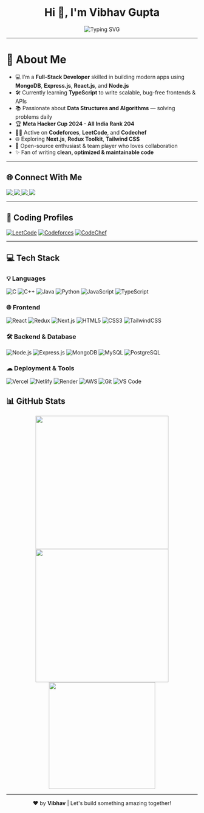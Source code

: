 <h1 align="center">Hi 👋, I'm Vibhav Gupta</h1>

<p align="center">
  <img src="https://readme-typing-svg.herokuapp.com?font=Fira+Code&weight=500&size=24&pause=1000&color=38BDF8&center=true&vCenter=true&width=435&lines=Full+Stack+Developer;Competitive+Programmer;Always+Learning+New+Things" alt="Typing SVG" />
</p>

---

# 💫 About Me

- 💻 I’m a **Full-Stack Developer** skilled in building modern apps using **MongoDB**, **Express.js**, **React.js**, and **Node.js**  
- 🛠️ Currently learning **TypeScript** to write scalable, bug-free frontends & APIs  
- 📚 Passionate about **Data Structures and Algorithms** — solving problems daily  
- 🏆 **Meta Hacker Cup 2024 - All India Rank 204**  
- 👨‍💻 Active on **Codeforces**, **LeetCode**, and **Codechef**  
- 🌐 Exploring **Next.js**, **Redux Toolkit**, **Tailwind CSS**  
- 🤝 Open-source enthusiast & team player who loves collaboration  
- ✨ Fan of writing **clean, optimized & maintainable code**

---

## 🌐 Connect With Me

<a href="https://linkedin.com/in/vibhavgupta30">
  <img src="https://img.shields.io/badge/LinkedIn-%230077B5.svg?style=for-the-badge&logo=linkedin&logoColor=white" />
</a>
<a href="mailto:guptavibhav123@gmail.com">
  <img src="https://img.shields.io/badge/Gmail-D14836?style=for-the-badge&logo=gmail&logoColor=white" />
</a>
<a href="https://X.com/VG4IND">
  <img src="https://img.shields.io/badge/Twitter-1DA1F2?style=for-the-badge&logo=twitter&logoColor=white" />
</a>
<a href="https://github.com/vibhav30">
  <img src="https://img.shields.io/badge/GitHub-000?style=for-the-badge&logo=github&logoColor=white" />
</a>

---

## 🧠 Coding Profiles


[![LeetCode](https://img.shields.io/badge/LeetCode-FFA116?style=for-the-badge&logo=leetcode&logoColor=white)](https://leetcode.com/vibhavgupta)
[![Codeforces](https://img.shields.io/badge/Codeforces-1F8ACB.svg?style=for-the-badge&logo=codeforces&logoColor=white)](https://codeforces.com/profile/vibhavgupta)
[![CodeChef](https://img.shields.io/badge/CodeChef-5B4638?style=for-the-badge&logo=codechef&logoColor=white)](https://www.codechef.com/users/vibhav_gupta)

---

## 💻 Tech Stack

### 💡 Languages
![C](https://img.shields.io/badge/C-00599C?style=for-the-badge&logo=c&logoColor=white)
![C++](https://img.shields.io/badge/C++-00599C?style=for-the-badge&logo=c%2B%2B&logoColor=white)
![Java](https://img.shields.io/badge/Java-ED8B00?style=for-the-badge&logo=openjdk&logoColor=white)
![Python](https://img.shields.io/badge/Python-3670A0?style=for-the-badge&logo=python&logoColor=ffdd54)
![JavaScript](https://img.shields.io/badge/JavaScript-323330?style=for-the-badge&logo=javascript&logoColor=F7DF1E)
![TypeScript](https://img.shields.io/badge/TypeScript-007ACC?style=for-the-badge&logo=typescript&logoColor=white)

### 🌐 Frontend
![React](https://img.shields.io/badge/React-20232A?style=for-the-badge&logo=react&logoColor=61DAFB)
![Redux](https://img.shields.io/badge/Redux-593D88?style=for-the-badge&logo=redux&logoColor=white)
![Next.js](https://img.shields.io/badge/Next.js-000000?style=for-the-badge&logo=nextdotjs&logoColor=white)
![HTML5](https://img.shields.io/badge/HTML5-E34F26?style=for-the-badge&logo=html5&logoColor=white)
![CSS3](https://img.shields.io/badge/CSS3-1572B6?style=for-the-badge&logo=css3&logoColor=white)
![TailwindCSS](https://img.shields.io/badge/TailwindCSS-38B2AC?style=for-the-badge&logo=tailwind-css&logoColor=white)

### 🛠 Backend & Database
![Node.js](https://img.shields.io/badge/Node.js-339933?style=for-the-badge&logo=nodedotjs&logoColor=white)
![Express.js](https://img.shields.io/badge/Express.js-404D59?style=for-the-badge&logo=express&logoColor=white)
![MongoDB](https://img.shields.io/badge/MongoDB-4EA94B?style=for-the-badge&logo=mongodb&logoColor=white)
![MySQL](https://img.shields.io/badge/MySQL-4479A1?style=for-the-badge&logo=mysql&logoColor=white)
![PostgreSQL](https://img.shields.io/badge/PostgreSQL-336791?style=for-the-badge&logo=postgresql&logoColor=white)

### ☁ Deployment & Tools
![Vercel](https://img.shields.io/badge/Vercel-000000?style=for-the-badge&logo=vercel&logoColor=white)
![Netlify](https://img.shields.io/badge/Netlify-00C7B7?style=for-the-badge&logo=netlify&logoColor=white)
![Render](https://img.shields.io/badge/Render-46E3B7?style=for-the-badge&logo=render&logoColor=white)
![AWS](https://img.shields.io/badge/AWS-FF9900?style=for-the-badge&logo=amazonaws&logoColor=white)
![Git](https://img.shields.io/badge/Git-F05033?style=for-the-badge&logo=git&logoColor=white)
![VS Code](https://img.shields.io/badge/VS%20Code-007ACC?style=for-the-badge&logo=visual-studio-code&logoColor=white)

## 📊 GitHub Stats

<p align="center">
  <img src="https://github-readme-stats.vercel.app/api?username=vibhav30&show_icons=true&theme=tokyonight&count_private=true" width="350"/>
  <img src="https://github-readme-streak-stats.herokuapp.com/?user=vibhav30&theme=tokyonight" width="350"/>
  <img src="https://github-readme-stats.vercel.app/api/top-langs/?username=vibhav30&layout=compact&theme=tokyonight" width="280"/>
</p>




---

<p align="center">
  ❤️ by <strong>Vibhav</strong> | Let's build something amazing together!
</p>
